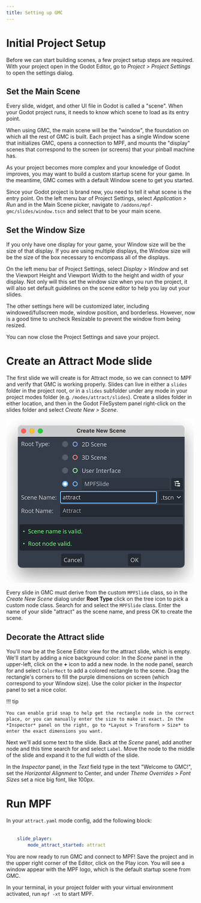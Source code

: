 ```yaml
---
title: Setting up GMC
---
```


# Initial Project Setup

Before we can start building scenes, a few project setup steps are required. With your project open in the Godot Editor, go to *Project > Project Settings* to open the settings dialog.

## Set the Main Scene

Every slide, widget, and other UI file in Godot is called a "scene". When your Godot project runs, it needs to know which scene to load as its entry point.

When using GMC, the main scene will be the "window", the foundation on which all the rest of GMC is built. Each project has a single Window scene that initializes GMC, opens a connection to MPF, and mounts the "display" scenes that correspond to the screen (or screens) that your pinball machine has.

As your project becomes more complex and your knowledge of Godot improves, you may want to build a custom startup scene for your game. In the meantime, GMC comes with a default Window scene to get you started.

Since your Godot project is brand new, you need to tell it what scene is the entry point. On the left menu bar of Project Settings, select *Application > Run* and in the Main Scene picker, navigate to `/addons/mpf-gmc/slides/window.tscn` and select that to be your main scene.

## Set the Window Size

If you only have one display for your game, your Window size will be the size of that display. If you are using multiple displays, the Window size will be the size of the box necessary to encompass all of the displays.

On the left menu bar of Project Settings, select *Display > Window* and set the Viewport Height and Viewport Width to the height and width of your display. Not only will this set the window size when you run the project, it will also set default guidelines on the scene editor to help you lay out your slides.

The other settings here will be customized later, including windowed/fullscreen mode, window position, and borderless. However, now is a good time to uncheck Resizable to prevent the window from being resized.

You can now close the Project Settings and save your project.

# Create an Attract Mode slide

The first slide we will create is for Attract mode, so we can connect to MPF and verify that GMC is working properly. Slides can live in either a `slides` folder in the project root, or in a `slides` subfolder under any mode in your project modes folder (e.g. `/modes/attract/slides`). Create a slides folder in either location, and then in the Godot FileSystem panel right-click on the slides folder and select *Create New > Scene*.

![image](images/create_attract_slide.png)

Every slide in GMC must derive from the custom `MPFSlide` class, so in the *Create New Scene* dialog under **Root Type** click on the tree icon to pick a custom node class. Search for and select the `MPFSlide` class. Enter the name of your slide "attract" as the scene name, and press OK to create the scene.

## Decorate the Attract slide

You'll now be at the Scene Editor view for the attract slide, which is empty. We'll start by adding a nice background color: In the *Scene* panel in the upper-left, click on the **+** icon to add a new node. In the node panel, search for and select `ColorRect` to add a colored rectangle to the scene. Drag the rectangle's corners to fill the purple dimensions on screen (which correspond to your Window size). Use the color picker in the *Inspector* panel to set a nice color.

!!! tip

    You can enable grid snap to help get the rectangle node in the correct place, or you can manually enter the size to make it exact. In the *Inspector* panel on the right, go to *Layout > Transform > Size* to enter the exact dimensions you want.

Next we'll add some text to the slide. Back at the *Scene* panel, add another node and this time search for and select `Label`. Move the node to the middle of the slide and expand it to the full width of the slide.

In the *Inspector* panel, in the *Text* field type in the text "Welcome to GMC!", set the *Horizontal Alignment* to Center, and under *Theme Overrides > Font Sizes* set a nice big font, like 100px.

# Run MPF

In your `attract.yaml` mode config, add the following block:

``` yaml

    slide_player:
        mode_attract_started: attract
```

You are now ready to run GMC and connect to MPF! Save the project and in the upper right corner of the Editor, click on the Play icon. You will see a window appear with the MPF logo, which is the default startup scene from GMC.

In your terminal, in your project folder with your virtual environment activated, run `mpf -xt` to start MPF.
